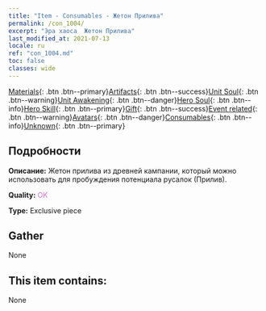 ```yaml
---
title: "Item - Consumables - Жетон Прилива"
permalink: /con_1004/
excerpt: "Эра хаоса  Жетон Прилива"
last_modified_at: 2021-07-13
locale: ru
ref: "con_1004.md"
toc: false
classes: wide
---
```

 [Materials](/ItemsRU/){: .btn .btn--primary}[Artifacts](/ItemsRU/Artifacts/){: .btn .btn--success}[Unit Soul](/ItemsRU/UnitSoul/){: .btn .btn--warning}[Unit Awakening](/ItemsRU/UnitAwakening/){: .btn .btn--danger}[Hero Soul](/ItemsRU/HeroSoul/){: .btn .btn--info}[Hero Skill](/ItemsRU/HeroSkill/){: .btn .btn--primary}[Gift](/ItemsRU/Gift/){: .btn .btn--success}[Event related](/ItemsRU/Events/){: .btn .btn--warning}[Avatars](/ItemsRU/Avatars/){: .btn .btn--danger}[Consumables](/ItemsRU/Consumables/){: .btn .btn--info}[Unknown](/ItemsRU/Unknown/){: .btn .btn--primary}

## Подробности
 **Описание:** Жетон прилива из древней кампании, который можно использовать для пробуждения потенциала русалок (Прилив).

 **Quality:** <span style="color: #DA70D6">OK</span>

 **Type:** Exclusive piece

## Gather

  None

## This item contains:

  None

